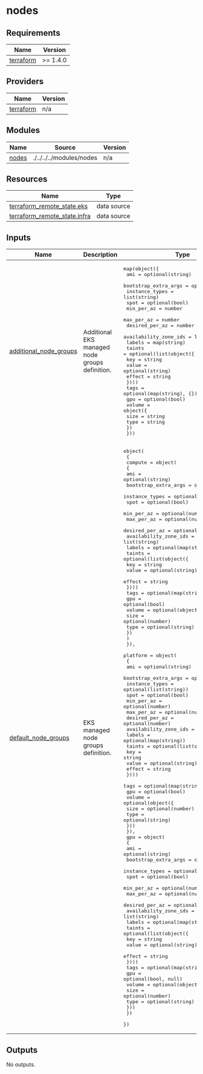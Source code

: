 # nodes

<!-- BEGINNING OF PRE-COMMIT-TERRAFORM DOCS HOOK -->
## Requirements

| Name | Version |
|------|---------|
| <a name="requirement_terraform"></a> [terraform](#requirement\_terraform) | >= 1.4.0 |

## Providers

| Name | Version |
|------|---------|
| <a name="provider_terraform"></a> [terraform](#provider\_terraform) | n/a |

## Modules

| Name | Source | Version |
|------|--------|---------|
| <a name="module_nodes"></a> [nodes](#module\_nodes) | ./../../../modules/nodes | n/a |

## Resources

| Name | Type |
|------|------|
| [terraform_remote_state.eks](https://registry.terraform.io/providers/hashicorp/terraform/latest/docs/data-sources/remote_state) | data source |
| [terraform_remote_state.infra](https://registry.terraform.io/providers/hashicorp/terraform/latest/docs/data-sources/remote_state) | data source |

## Inputs

| Name | Description | Type | Default | Required |
|------|-------------|------|---------|:--------:|
| <a name="input_additional_node_groups"></a> [additional\_node\_groups](#input\_additional\_node\_groups) | Additional EKS managed node groups definition. | <pre>map(object({<br>    ami                   = optional(string)<br>    bootstrap_extra_args  = optional(string)<br>    instance_types        = list(string)<br>    spot                  = optional(bool)<br>    min_per_az            = number<br>    max_per_az            = number<br>    desired_per_az        = number<br>    availability_zone_ids = list(string)<br>    labels                = map(string)<br>    taints = optional(list(object({<br>      key    = string<br>      value  = optional(string)<br>      effect = string<br>    })))<br>    tags = optional(map(string), {})<br>    gpu  = optional(bool)<br>    volume = object({<br>      size = string<br>      type = string<br>    })<br>  }))</pre> | `null` | no |
| <a name="input_default_node_groups"></a> [default\_node\_groups](#input\_default\_node\_groups) | EKS managed node groups definition. | <pre>object(<br>    {<br>      compute = object(<br>        {<br>          ami                   = optional(string)<br>          bootstrap_extra_args  = optional(string)<br>          instance_types        = optional(list(string))<br>          spot                  = optional(bool)<br>          min_per_az            = optional(number)<br>          max_per_az            = optional(number)<br>          desired_per_az        = optional(number)<br>          availability_zone_ids = list(string)<br>          labels                = optional(map(string))<br>          taints = optional(list(object({<br>            key    = string<br>            value  = optional(string)<br>            effect = string<br>          })))<br>          tags = optional(map(string))<br>          gpu  = optional(bool)<br>          volume = optional(object({<br>            size = optional(number)<br>            type = optional(string)<br>            })<br>          )<br>      }),<br>      platform = object(<br>        {<br>          ami                   = optional(string)<br>          bootstrap_extra_args  = optional(string)<br>          instance_types        = optional(list(string))<br>          spot                  = optional(bool)<br>          min_per_az            = optional(number)<br>          max_per_az            = optional(number)<br>          desired_per_az        = optional(number)<br>          availability_zone_ids = list(string)<br>          labels                = optional(map(string))<br>          taints = optional(list(object({<br>            key    = string<br>            value  = optional(string)<br>            effect = string<br>          })))<br>          tags = optional(map(string))<br>          gpu  = optional(bool)<br>          volume = optional(object({<br>            size = optional(number)<br>            type = optional(string)<br>          }))<br>      }),<br>      gpu = object(<br>        {<br>          ami                   = optional(string)<br>          bootstrap_extra_args  = optional(string)<br>          instance_types        = optional(list(string))<br>          spot                  = optional(bool)<br>          min_per_az            = optional(number)<br>          max_per_az            = optional(number)<br>          desired_per_az        = optional(number)<br>          availability_zone_ids = list(string)<br>          labels                = optional(map(string))<br>          taints = optional(list(object({<br>            key    = string<br>            value  = optional(string)<br>            effect = string<br>          })))<br>          tags = optional(map(string), {})<br>          gpu  = optional(bool, null)<br>          volume = optional(object({<br>            size = optional(number)<br>            type = optional(string)<br>          }))<br>      })<br>  })</pre> | `null` | no |

## Outputs

No outputs.
<!-- END OF PRE-COMMIT-TERRAFORM DOCS HOOK -->
